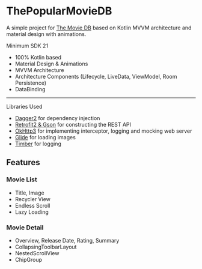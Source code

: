 # ThePopularMovieDB

A simple project for [The Movie DB](https://www.themoviedb.org) based on Kotlin MVVM architecture and material design with animations.<br>

Minimum SDK 21
- 100% Kotlin based
- Material Design & Animations
- MVVM Architecture
- Architecture Components (Lifecycle, LiveData, ViewModel, Room Persistence)
- DataBinding

-------------------------
Libraries Used
- [Dagger2](https://github.com/google/dagger) for dependency injection
- [Retrofit2 & Gson](https://github.com/square/retrofit) for constructing the REST API
- [OkHttp3](https://github.com/square/okhttp) for implementing interceptor, logging and mocking web server
- [Glide](https://github.com/bumptech/glide) for loading images
- [Timber](https://github.com/JakeWharton/timber) for logging


## Features

### Movie List 
  - Title, Image
  - Recycler View
  - Endless Scroll
  - Lazy Loading

### Movie Detail 
  - Overview, Release Date, Rating, Summary
  - CollapsingToolbarLayout
  - NestedScrollView
  - ChipGroup
  